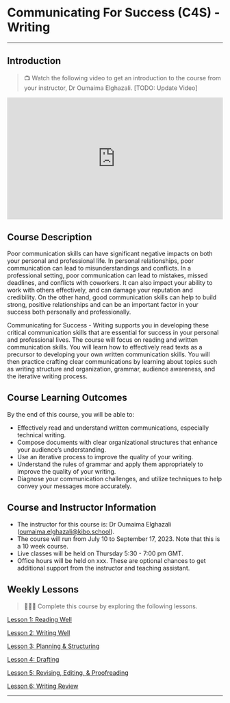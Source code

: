 # Communicating For Success (C4S) - Writing
---

## Introduction

> 📺 Watch the following video to get an introduction to the course from your instructor, Dr Oumaima Elghazali. [TODO: Update Video]

<div style="position: relative; padding-bottom: 56.25%; height: 0;"><iframe src="https://www.youtube.com/embed/syEtTcI0p7o" title="YouTube video player" frameborder="0" allow="accelerometer; autoplay; clipboard-write; encrypted-media; gyroscope; picture-in-picture" allowfullscreen style="position: absolute; top: 0; left: 0; width: 100%; height: 100%;"></iframe></div> 

## Course Description

Poor communication skills can have significant negative impacts on both your personal and professional life. In personal relationships, poor communication can lead to misunderstandings and conflicts. In a professional setting, poor communication can lead to mistakes, missed deadlines, and conflicts with coworkers. It can also impact your ability to work with others effectively, and can damage your reputation and credibility. On the other hand, good communication skills can help to build strong, positive relationships and can be an important factor in your success both personally and professionally.

Communicating for Success - Writing supports you in developing these critical communication skills that are essential for success in your personal and professional lives. The course will focus on reading and written communication skills. You will learn how to effectively read texts as a precursor to developing your own written communication skills. You will then practice crafting clear communications by learning about topics such as writing structure and organization, grammar, audience awareness, and the iterative writing process. 

## Course Learning Outcomes
By the end of this course, you will be able to:

- Effectively read and understand written communications, especially technical writing.
- Compose documents with clear organizational structures that enhance your audience’s understanding.
- Use an iterative process to improve the quality of your writing.
- Understand the rules of grammar and apply them appropriately to improve the quality of your writing.
- Diagnose your communication challenges, and utilize techniques to help convey your messages more accurately.

## Course and Instructor Information
- The instructor for this course is: Dr Oumaima Elghazali (oumaima.elghazali@kibo.school). 
- The course will run from July 10 to September 17, 2023. Note that this is a 10 week course.
- Live classes will be held on Thursday 5:30 - 7:00 pm GMT. 
- Office hours will be held on xxx. These are optional chances to get additional support from the instructor and teaching assistant.

## Weekly Lessons
> 👩🏿‍🏫 Complete this course by exploring the following lessons.

[Lesson 1: Reading Well](/communicating-for-success/reading-well.md)

[Lesson 2: Writing Well](/communicating-for-success/writing-well.md)

[Lesson 3: Planning & Structuring](/communicating-for-success/planning-structuring.md)

[Lesson 4: Drafting](/communicating-for-success/drafting.md)

[Lesson 5: Revising, Editing, & Proofreading](/communicating-for-success/revising-editing-proofreading.md)

[Lesson 6: Writing Review](/communicating-for-success/professionalism-in-written-communication.md)

---
